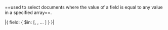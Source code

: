 ==used to select documents where the value of a field is equal to any value in a specified array==.

|{ field: { $in: [<value1>, <value2>, ... <valueN> ] } }|